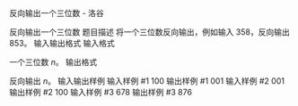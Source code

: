 



反向输出一个三位数 - 洛谷














反向输出一个三位数
题目描述
将一个三位数反向输出，例如输入 $358$，反向输出 $853$。
输入输出格式
输入格式

一个三位数 $n$。
输出格式

反向输出 $n$。
输入输出样例
输入样例 #1
100
输出样例 #1
001
输入样例 #2
001
输出样例 #2
100
输入样例 #3
678
输出样例 #3
876






